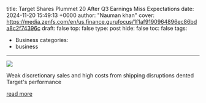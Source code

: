 title: Target Shares Plummet 20 After Q3 Earnings Miss Expectations
date: 2024-11-20 15:49:13 +0000
author: "Nauman khan"
cover: https://media.zenfs.com/en/us.finance.gurufocus/1f1af9190964896ec86bda8c2f74396c
draft: false
top: false
type: post
hide: false
toc: false
tags:
  - Business
categories:
  - business
---

![](https://media.zenfs.com/en/us.finance.gurufocus/1f1af9190964896ec86bda8c2f74396c)

Weak discretionary sales and high costs from shipping disruptions dented Target's performance

[read more](https://finance.yahoo.com/news/target-shares-plummet-20-q3-154913492.html)
